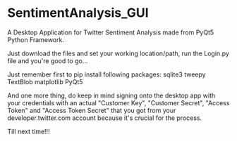 # SentimentAnalysis_GUI
A Desktop Application for Twitter Sentiment Analysis made from PyQt5 Python Framework.

Just download the files and set your working location/path, run the Login.py file and you're good to go...

Just remember first to pip install following packages:
  sqlite3
  tweepy
  TextBlob
  matplotlib
  PyQt5

And one more thing, do keep in mind signing onto the desktop app with your credentials with an actual
  "Customer Key",
  "Customer Secret",
  "Access Token" and
  "Access Token Secret"
 that you got from your developer.twitter.com account because it's crucial for the process.

Till next time!!!
